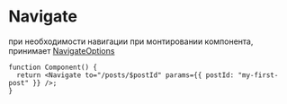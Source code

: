 # Navigate

при необходимости навигации при монтировании компонента, принимает [NavigateOptions](../types/NavigateOptions.md)

```tsx
function Component() {
  return <Navigate to="/posts/$postId" params={{ postId: "my-first-post" }} />;
}
```
